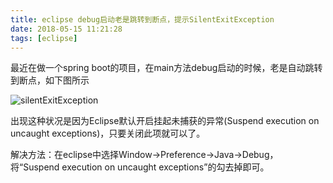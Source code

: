 ```yaml
---
title: eclipse debug启动老是跳转到断点，提示SilentExitException
date: 2018-05-15 11:21:28
tags: [eclipse]
---
```


最近在做一个spring boot的项目，在main方法debug启动的时候，老是自动跳转到断点，如下图所示

![silentExitException](http://oncykm32h.bkt.clouddn.com/20180228175121654.png)

出现这种状况是因为Eclipse默认开启挂起未捕获的异常(Suspend execution on uncaught exceptions)，只要关闭此项就可以了。

解决方法：在eclipse中选择Window->Preference->Java->Debug，将“Suspend execution on uncaught exceptions”的勾去掉即可。
